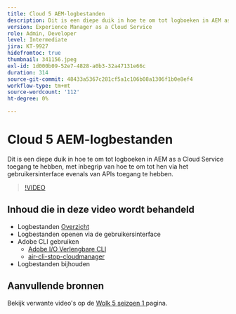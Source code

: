 ```yaml
---
title: Cloud 5 AEM-logbestanden
description: Dit is een diepe duik in hoe te om tot logboeken in AEM as a Cloud Service toegang te hebben, met inbegrip van hoe te om tot hen via het gebruikersinterface evenals van APIs toegang te hebben.
version: Experience Manager as a Cloud Service
role: Admin, Developer
level: Intermediate
jira: KT-9927
hidefromtoc: true
thumbnail: 341156.jpeg
exl-id: 1d000b09-52e7-4828-a0b3-32a47131e66c
duration: 314
source-git-commit: 48433a5367c281cf5a1c106b08a1306f1b0e8ef4
workflow-type: tm+mt
source-wordcount: '112'
ht-degree: 0%

---
```


# Cloud 5 AEM-logbestanden

Dit is een diepe duik in hoe te om tot logboeken in AEM as a Cloud Service toegang te hebben, met inbegrip van hoe te om tot hen via het gebruikersinterface evenals van APIs toegang te hebben.

>[!VIDEO](https://video.tv.adobe.com/v/341156?quality=12&learn=on)

## Inhoud die in deze video wordt behandeld

+ Logbestanden [ Overzicht ](https://experienceleague.adobe.com/docs/experience-manager-learn/cloud-service/debugging/debugging-aem-as-a-cloud-service/logs.html)
+ Logbestanden openen via de gebruikersinterface
+ Adobe CLI gebruiken
   + [ Adobe I/O Verlengbare CLI ](https://github.com/adobe/aio-cli)
   + [ air-cli-stop-cloudmanager ](https://github.com/adobe/aio-cli-plugin-cloudmanager/blob/main/README.md)
+ Logbestanden bijhouden

## Aanvullende bronnen

Bekijk verwante video&#39;s op de [ Wolk 5 seizoen 1 ](cloud5-season-1.md) pagina.
